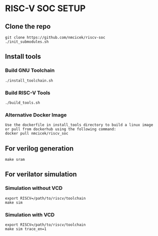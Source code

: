 RISC-V SOC SETUP
=============================

## Clone the repo

    git clone https://github.com/nmcicek/riscv-soc
    ./init_submodules.sh

## Install tools

### Build GNU Toolchain
    
    ./install_toolchain.sh

### Build RISC-V Tools

    ./build_tools.sh

### Alternative Docker Image
    
    Use the dockerfile in install_tools directory to build a linux image or pull from dockerhub using the following command:
    docker pull nmcicek/riscv_soc

## For verilog generation

    make sram

## For verilator simulation    

### Simulation without VCD

    export RISCV=/path/to/riscv/toolchain
    make sim

### Simulation with VCD

    export RISCV=/path/to/riscv/toolchain
    make sim trace_en=1

    
